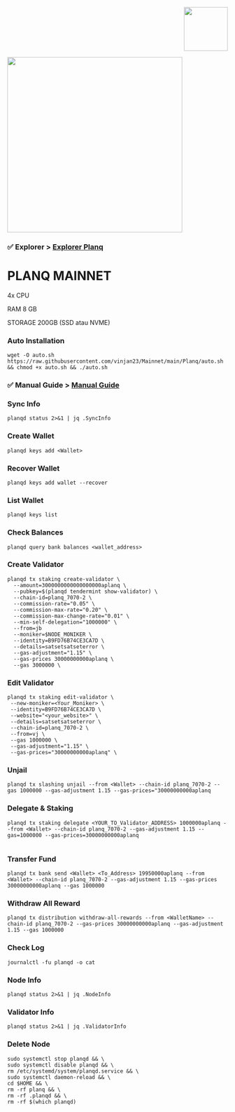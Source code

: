 <p align="right">
  <img height="100" height="auto" src="https://user-images.githubusercontent.com/108977419/207516348-c160303a-57b0-4149-8118-b0d7785dfde8.jpg">
</p>

<p align="centre">
  <img height="400" height="auto" src="https://user-images.githubusercontent.com/108977419/209762643-3663ef27-d729-4653-aa4d-e70ad386a8c0.jpg">
</p>

### ✅️ Explorer > [Explorer Planq](https://explorer.planq.network/)

#   PLANQ MAINNET

4x CPU

RAM 8 GB

STORAGE 200GB (SSD atau NVME)

### Auto Installation
```
wget -O auto.sh https://raw.githubusercontent.com/vinjan23/Mainnet/main/Planq/auto.sh && chmod +x auto.sh && ./auto.sh
```

### ✅️ Manual Guide > [Manual Guide](https://github.com/vinjan23/Mainnet/blob/main/Planq/README.MD)

### Sync Info
```
planqd status 2>&1 | jq .SyncInfo
```

### Create Wallet
```
planqd keys add <Wallet>
```

### Recover Wallet
```
planqd keys add wallet --recover
```

### List Wallet
```
planqd keys list
```

### Check Balances
 ```
 planqd query bank balances <wallet_address>
 ```
 
### Create Validator
```
planqd tx staking create-validator \
  --amount=3000000000000000000aplanq \
  --pubkey=$(planqd tendermint show-validator) \
  --chain-id=planq_7070-2 \
  --commission-rate="0.05" \
  --commission-max-rate="0.20" \
  --commission-max-change-rate="0.01" \
  --min-self-delegation="1000000" \
  --from=jb
  --moniker=$NODE_MONIKER \
  --identity=B9FD76B74CE3CA7D \
  --details=satsetsatseterror \
  --gas-adjustment="1.15" \
  --gas-prices 30000000000aplanq \
  --gas 3000000 \
  ```
  
  ### Edit Validator
 ```
planqd tx staking edit-validator \
  --new-moniker=<Your_Moniker> \
  --identity=B9FD76B74CE3CA7D \
  --website="<your_website>" \
  --details=satsetsatseterror \
  --chain-id=planq_7070-2 \
  --from=vj \
  --gas 1000000 \
  --gas-adjustment="1.15" \
  --gas-prices="30000000000aplanq" \
```

### Unjail
```
planqd tx slashing unjail --from <Wallet> --chain-id planq_7070-2 --gas 1000000 --gas-adjustment 1.15 --gas-prices="30000000000aplanq
```

### Delegate & Staking
```
planqd tx staking delegate <YOUR_TO_Validator_ADDRESS> 1000000aplanq --from <Wallet> --chain-id planq_7070-2 --gas-adjustment 1.15 --gas=1000000 --gas-prices=30000000000aplanq 
 
```

### Transfer Fund
```
planqd tx bank send <Wallet> <To_Address> 19950000aplanq --from <Wallet> --chain-id planq_7070-2 --gas-adjustment 1.15 --gas-prices 30000000000aplanq --gas 1000000
```

### Withdraw All Reward
```
planqd tx distribution withdraw-all-rewards --from <WalletName> --chain-id planq_7070-2 --gas-prices 30000000000aplanq --gas-adjustment 1.15 --gas 1000000 
```

### Check Log
```
journalctl -fu planqd -o cat
```

### Node Info
```
planqd status 2>&1 | jq .NodeInfo
```

### Validator Info
```
planqd status 2>&1 | jq .ValidatorInfo
```

### Delete Node
```
sudo systemctl stop planqd && \
sudo systemctl disable planqd && \
rm /etc/systemd/system/planqd.service && \
sudo systemctl daemon-reload && \
cd $HOME && \
rm -rf planq && \
rm -rf .planqd && \
rm -rf $(which planqd)
```


